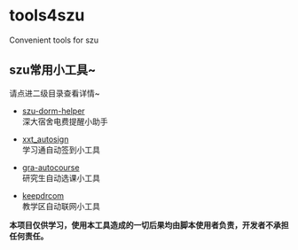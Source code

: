 # tools4szu
Convenient tools for szu


szu常用小工具~
---
请点进二级目录查看详情~


- [szu-dorm-helper](szu-dorm-helper)  
  深大宿舍电费提醒小助手

- [xxt_autosign](xxt_autosign)  
  学习通自动签到小工具

- [gra-autocourse](gra-autocourse)  
  研究生自动选课小工具
  
- [keepdrcom](keepdrcom)  
  教学区自动联网小工具
  
**本项目仅供学习，使用本工具造成的一切后果均由脚本使用者负责，开发者不承担任何责任。**
